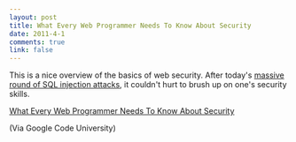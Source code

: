 ```yaml
--- 
layout: post
title: What Every Web Programmer Needs To Know About Security
date: 2011-4-1
comments: true
link: false
---
```

<p>This is a nice overview of the basics of web security. After today's <a href="http://johnmercer.org/2011/04/01/massive-sql-injection-attack-making-the-rounds%E2%80%94694k-urls-so-far/">massive round of SQL injection attacks</a>, it couldn't hurt to brush up on one's security skills.</p>
<p><a href="http://code.google.com/edu/submissions/daswani/index.html">What Every Web Programmer Needs To Know About Security</a></p>
<p>(Via Google Code University)</p>
